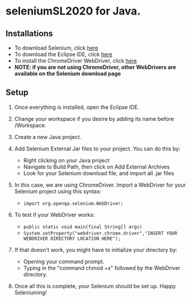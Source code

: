 # seleniumSL2020 for Java.

## Installations

* To download Selenium, click [here](https://www.selenium.dev/downloads/)
* To download the Eclipse IDE, click [here](https://www.eclipse.org/downloads/)
* To install the ChromeDriver WebDriver, click [here](https://sites.google.com/a/chromium.org/chromedriver/)
* **NOTE: if you are not using ChromeDriver, other WebDrivers are available on the Selenium download page**

## Setup
1. Once everything is installed, open the Eclipse IDE.
2. Change your workspace if you desire by adding its name before /Workspace.
3. Create a new Java project.
4. Add Selenium External Jar files to your project. You can do this by: 
   * Right clicking on your Java project
   * Navigate to Build Path, then click on Add External Archives
   * Look for your Selenium download file, and import all .jar files

5. In this case, we are using ChromeDriver. Import a WebDriver for your Selenium project using this syntax:
   * ``` import org.openqa.selenium.WebDriver; ```

6. To test if your WebDriver works:
   * ``` public static void main(final String[] args) ```
   * ```System.setProperty("webdriver.chrome.driver","INSERT YOUR WEBDRIVER DIRECTORY LOCATION HERE"); ```
   
7. If that doesn't work, you might have to initialize your directory by:
   * Opening your command prompt.
   * Typing in the "command chmod +x" followed by the WebDriver directory.
   
8. Once all this is complete, your Selenium should be set up. Happy Seleniuming!
